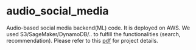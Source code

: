 # audio_social_media
 
Audio-based social media backend(ML) code. It is deployed on AWS. We used S3/SageMaker/DynamoDB/.. to fulfill the functionalities (search, recommendation). Please refer to this [pdf](https://ziyuanjiang825.github.io/data/audio.pdf) for project details.
